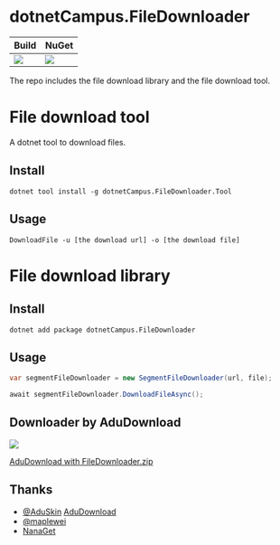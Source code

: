# dotnetCampus.FileDownloader

| Build | NuGet |
|--|--|
|![](https://github.com/dotnet-campus/dotnetCampus.FileDownloader/workflows/.NET%20Core/badge.svg)|[![](https://img.shields.io/nuget/v/dotnetCampus.FileDownloader.svg)](https://www.nuget.org/packages/dotnetCampus.FileDownloader)|

The repo includes the file download library and the file download tool.

# File download tool

A dotnet tool to download files.

## Install

```
dotnet tool install -g dotnetCampus.FileDownloader.Tool
```

## Usage

```
DownloadFile -u [the download url] -o [the download file]
```

# File download library

## Install

```
dotnet add package dotnetCampus.FileDownloader
```

## Usage

```csharp
var segmentFileDownloader = new SegmentFileDownloader(url, file);

await segmentFileDownloader.DownloadFileAsync();
```

## Downloader by AduDownload

![](docs/images/AduDownload_with_FileDownloader_1.0.1.png)

[AduDownload with FileDownloader.zip](https://github.com/dotnet-campus/dotnetCampus.FileDownloader/releases/download/AduDownload_1.0.1/AduDownload.with.FileDownloader.zip)

## Thanks

- [@AduSkin](https://github.com/AduSkin) [AduDownload](https://gitee.com/aduskin/AduDownload)
- [@maplewei](https://github.com/maplewei)
- [NanaGet](https://github.com/M2Team/NanaGet)